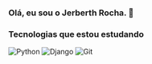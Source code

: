 ### Olá, eu sou o Jerberth Rocha.  👋

<!-- ![Jerberth Rocha's GitHub stats](https://github-readme-stats.vercel.app/api?username=JerberthRocha&show_icons=true&theme=dark)
[![Top Langs](https://github-readme-stats.vercel.app/api/top-langs/?username=JerberthRocha&layout=compact)](https://github.com/JerberthRocha/github-readme-stats)
[![Top Langs](https://github-readme-stats.vercel.app/api/top-langs/?username=JerberthRocha&langs_count=8)](https://github.com/JerberthRocha/github-readme-stats) -->

### Tecnologias que estou estudando

![Python](https://img.shields.io/badge/Python-14354C?style=for-the-badge&logo=python&logoColor=white)
![Django](https://img.shields.io/badge/Django-092E20?style=for-the-badge&logo=django&logoColor=white)
![Git](https://img.shields.io/badge/GIT-E44C30?style=for-the-badge&logo=git&logoColor=white)

<!-- 
### Artigos
- [Estudo Framework Scrapy](https://scrapy.org/)</br>
- [Ciência da Computação](https://scrapy.org/)</br>
- [Estudo Framework Scrapy](https://scrapy.org/)</br> -->
